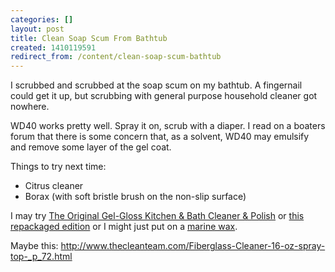 ```yaml
---
categories: []
layout: post
title: Clean Soap Scum From Bathtub
created: 1410119591
redirect_from: /content/clean-soap-scum-bathtub
---
```

I scrubbed and scrubbed at the soap scum on my bathtub.  A fingernail could get it up, but scrubbing with general purpose household cleaner got nowhere.

WD40 works pretty well.  Spray it on, scrub with a diaper.  I read on a boaters forum that there is some concern that, as a solvent, WD40 may emulsify and remove some layer of the gel coat.

Things to try next time:
* Citrus cleaner
* Borax (with soft bristle brush on the non-slip surface)

I may try [The Original Gel-Gloss Kitchen & Bath Cleaner & Polish](http://www.amazon.com/Original--Gloss-Kitchen-Cleaner-Polish/dp/B000LNQ83O) or [this repackaged edition](http://www.amazon.com/Gel-Gloss-One-Step-Cleaner-Polish/dp/B00MD213IQ/) or I might just put on a [marine wax](http://www.amazon.com/Meguiars-M5616-Marine-Carnauba-Blend/dp/B0000AXNLT/).

Maybe this: http://www.thecleanteam.com/Fiberglass-Cleaner-16-oz-spray-top-_p_72.html
